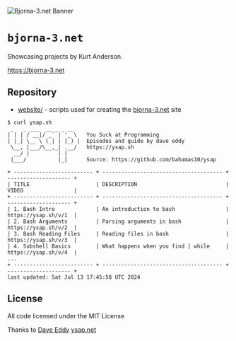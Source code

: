 ![Bjorna-3.net Banner](https://BANNER-URL)

`bjorna-3.net`
================================

Showcasing projects by Kurt Anderson.

https://bjorna-3.net


Repository
----------

- [website/](website/) - scripts used for creating the [bjorna-3.net](https://bjorna-3.net) site

```
$ curl ysap.sh
 _   _ ___  __ _ _ __
| | | / __|/ _` | '_ \   You Suck at Programming
| |_| \__ \ (_| | |_) |  Episodes and guide by dave eddy
 \__, |___/\__,_| .__/   https://ysap.sh
  __/ |         | |
 |___/          |_|      Source: https://github.com/bahamas10/ysap

+ ------------------------- + -------------------------------------- + -------------------- +
| TITLE                     | DESCRIPTION                            | VIDEO                |
+ ------------------------- + -------------------------------------- + -------------------- +
| 1. Bash Intro             | An introduction to bash                | https://ysap.sh/v/1  |
| 2. Bash Arguments         | Parsing arguments in bash              | https://ysap.sh/v/2  |
| 3. Bash Reading Files     | Reading files in bash                  | https://ysap.sh/v/3  |
| 4. Subshell Basics        | What happens when you find | while     | https://ysap.sh/v/4  |
...
+ ------------------------- + -------------------------------------- + -------------------- +
last updated: Sat Jul 13 17:45:58 UTC 2024
```


License
-------

All code licensed under the MIT License


Thanks to [Dave Eddy](https://github.com/bahamas10)
[ysap.net](https://ysap.sh)

